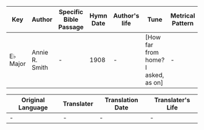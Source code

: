Key | Author   | Specific Bible Passage     |Hymn Date |Author's life |Tune |Metrical Pattern   |Composer/Source
-- | --------- | ---------------------------|----------|--------------|-----|-------------------|-------------  
E♭ Major |Annie R. Smith |- |1908 |- |[How far from home?  I asked, as on] |- |-

Original Language | Translater | Translation Date   | Translater's Life  
----------------- | --------- | --------------------|-------------     
\- |- |- |-
